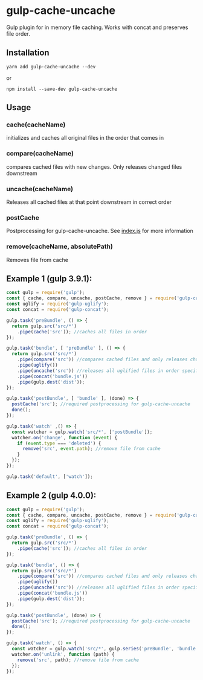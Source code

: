 # gulp-cache-uncache

Gulp plugin for in memory file caching. Works with concat and preserves file order.

## Installation

```yarn add gulp-cache-uncache --dev```

or 

```npm install --save-dev gulp-cache-uncache```

## Usage

### cache(cacheName)

initializes and caches all original files in the order that comes in

### compare(cacheName)

compares cached files with new changes. Only releases changed files downstream

### uncache(cacheName)

Releases all cached files at that point downstream in correct order

### postCache

Postprocessing for gulp-cache-uncache. See [index.js](./index.js) for more information

### remove(cacheName, absolutePath)

Removes file from cache

## Example 1 (gulp 3.9.1):

```javascript
const gulp = require('gulp');
const { cache, compare, uncache, postCache, remove } = require('gulp-cache-uncache');
const uglify = require('gulp-uglify');
const concat = require('gulp-concat');

gulp.task('preBundle', () => {
  return gulp.src('src/*')
    .pipe(cache('src')); //caches all files in order
});

gulp.task('bundle', [ 'preBundle' ], () => {
  return gulp.src('src/*')
    .pipe(compare('src')) //compares cached files and only releases changed files
    .pipe(uglify())
    .pipe(uncache('src')) //releases all uglified files in order specified in `cache`
    .pipe(concat('bundle.js'))
    .pipe(gulp.dest('dist'));
});

gulp.task('postBundle', [ 'bundle' ], (done) => {
  postCache('src'); //required postprocessing for gulp-cache-uncache
  done();
});

gulp.task('watch' ,() => {
  const watcher = gulp.watch('src/*', ['postBundle']);
  watcher.on('change', function (event) {
    if (event.type === 'deleted') {
      remove('src', event.path); //remove file from cache
    }
  });
});

gulp.task('default', ['watch']);
```

## Example 2 (gulp 4.0.0):

```javascript
const gulp = require('gulp');
const { cache, compare, uncache, postCache, remove } = require('gulp-cache-uncache');
const uglify = require('gulp-uglify');
const concat = require('gulp-concat');

gulp.task('preBundle', () => {
  return gulp.src('src/*')
    .pipe(cache('src')); //caches all files in order
});

gulp.task('bundle', () => {
  return gulp.src('src/*')
    .pipe(compare('src')) //compares cached files and only releases changed files
    .pipe(uglify())
    .pipe(uncache('src')) //releases all uglified files in order specified in `cache`
    .pipe(concat('bundle.js'))
    .pipe(gulp.dest('dist'));
});

gulp.task('postBundle', (done) => {
  postCache('src'); //required postprocessing for gulp-cache-uncache
  done();
});

gulp.task('watch', () => {
  const watcher = gulp.watch('src/*', gulp.series('preBundle', 'bundle', 'postBundle'));
  watcher.on('unlink', function (path) {
    remove('src', path); //remove file from cache
  });
});
```